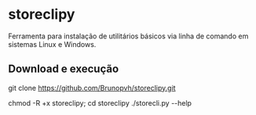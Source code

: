 # storeclipy

Ferramenta para instalação de utilitários básicos via linha de comando em sistemas Linux e Windows.

## Download e execução

git clone https://github.com/Brunopvh/storeclipy.git


chmod -R +x storeclipy; cd storeclipy
./storecli.py --help
